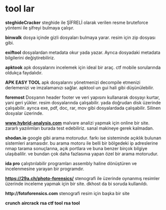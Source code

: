 # tool lar

__steghideCracker__ steghide ile ŞİFRELİ olarak verilen resme bruteforce yöntemi ile şifreyi bulmaya çalışır.

__binwalk__ dosya içinde gizli dosyaları bulmaya yarar. resim için zip dosyası gibi.

__exiftool__ dosyalardan metadata okur yada yazar. Ayrıca dosyadaki metadata bilgilerini değiştirebiliriz.

__apktook__ apk dosyalarını incelemek için ideal bir araç. ctf mobile sorularında oldukça faydalıdır.

__APK EASY TOOL__ apk dosyalarını yönetmenizi decompile etmenizi derlemenizi ve imzalamanızı sağlar. apktool un gui hali gibi düşünülebilir.

__foremost__ Dosyanın header footer ve veri yapısını kullanarak dosyayı kurtar, yani geri yükler. resim dosyalarında çalışabilir. yada doğrudan disk üzerinde çalışabilir. ayrıca exe, pdf, doc, rar, mov gibi dosyalardada çalışabilir. Silinen dosyalar üzerinde.

__www.hybrid-analysis.com__ malvare analizi yapmak için online bir site. zararlı yazılımları burada test edebiliriz. sanal makineye gerek kalmadan.

__shodan.io__ google gibi arama motorudur. farkı ise sisteminde açıklık bulunan sistemleri aramasıdır. bu arama motoru ile belli bir bölgedeki ip adreslerine nmap tarama sonuçlarına, açık portlara ve buna benzer birçok bilgiye ulaşıbalilir. ve bundan çok daha fazlasınıa yapan özel bir arama motorudur.

__ida pro__ çalıştırılabilir programları assembly haline dönüştüren ve incelenmesine yarayan bir programdır.

__https://29a.ch/photo-forensics/__ stenografi ile üzerinde oynanmış resimler üzerinde inceleme yapmak için bir site. dkhost da bi soruda kullanıldı.

__http://fotoforensics.com__ stenografi resim için başka bir site

__crunch__
__aircrack__
__rsa ctf tool__
__rsa tool__